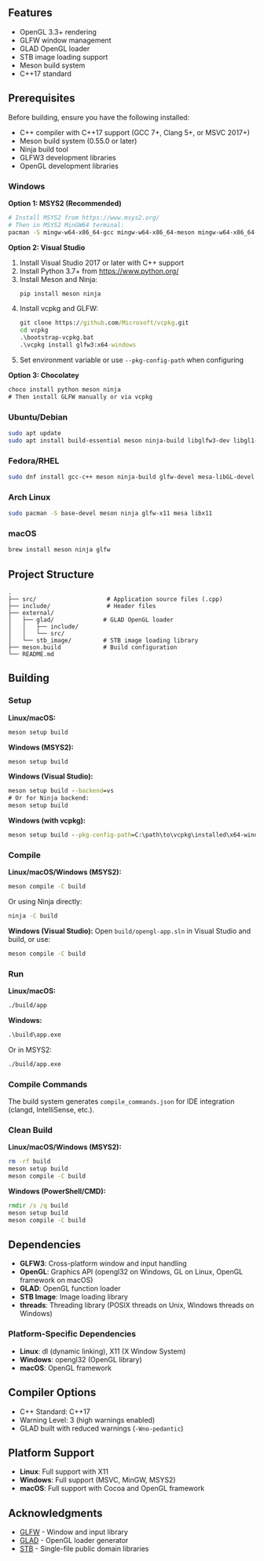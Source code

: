 ## Features

- OpenGL 3.3+ rendering
- GLFW window management
- GLAD OpenGL loader
- STB image loading support
- Meson build system
- C++17 standard

## Prerequisites

Before building, ensure you have the following installed:

- C++ compiler with C++17 support (GCC 7+, Clang 5+, or MSVC 2017+)
- Meson build system (0.55.0 or later)
- Ninja build tool
- GLFW3 development libraries
- OpenGL development libraries

### Windows

**Option 1: MSYS2 (Recommended)**

```bash
# Install MSYS2 from https://www.msys2.org/
# Then in MSYS2 MinGW64 terminal:
pacman -S mingw-w64-x86_64-gcc mingw-w64-x86_64-meson mingw-w64-x86_64-ninja mingw-w64-x86_64-glfw
```

**Option 2: Visual Studio**

1. Install Visual Studio 2017 or later with C++ support
2. Install Python 3.7+ from https://www.python.org/
3. Install Meson and Ninja:
   ```cmd
   pip install meson ninja
   ```
4. Install vcpkg and GLFW:
   ```cmd
   git clone https://github.com/Microsoft/vcpkg.git
   cd vcpkg
   .\bootstrap-vcpkg.bat
   .\vcpkg install glfw3:x64-windows
   ```
5. Set environment variable or use `--pkg-config-path` when configuring

**Option 3: Chocolatey**

```cmd
choco install python meson ninja
# Then install GLFW manually or via vcpkg
```

### Ubuntu/Debian

```bash
sudo apt update
sudo apt install build-essential meson ninja-build libglfw3-dev libgl1-mesa-dev libx11-dev
```

### Fedora/RHEL

```bash
sudo dnf install gcc-c++ meson ninja-build glfw-devel mesa-libGL-devel libX11-devel
```

### Arch Linux

```bash
sudo pacman -S base-devel meson ninja glfw-x11 mesa libx11
```

### macOS

```bash
brew install meson ninja glfw
```

## Project Structure

```
.
├── src/                    # Application source files (.cpp)
├── include/                # Header files
├── external/
│   ├── glad/              # GLAD OpenGL loader
│   │   ├── include/
│   │   └── src/
│   └── stb_image/         # STB image loading library
├── meson.build            # Build configuration
└── README.md
```

## Building

### Setup

**Linux/macOS:**
```bash
meson setup build
```

**Windows (MSYS2):**
```bash
meson setup build
```

**Windows (Visual Studio):**
```cmd
meson setup build --backend=vs
# Or for Ninja backend:
meson setup build
```

**Windows (with vcpkg):**
```cmd
meson setup build --pkg-config-path=C:\path\to\vcpkg\installed\x64-windows\lib\pkgconfig
```

### Compile

**Linux/macOS/Windows (MSYS2):**
```bash
meson compile -C build
```

Or using Ninja directly:
```bash
ninja -C build
```

**Windows (Visual Studio):**
Open `build/opengl-app.sln` in Visual Studio and build, or use:
```cmd
meson compile -C build
```

### Run

**Linux/macOS:**
```bash
./build/app
```

**Windows:**
```cmd
.\build\app.exe
```

Or in MSYS2:
```bash
./build/app.exe
```

### Compile Commands

The build system generates `compile_commands.json` for IDE integration (clangd, IntelliSense, etc.).

### Clean Build

**Linux/macOS/Windows (MSYS2):**
```bash
rm -rf build
meson setup build
meson compile -C build
```

**Windows (PowerShell/CMD):**
```cmd
rmdir /s /q build
meson setup build
meson compile -C build
```

## Dependencies

- **GLFW3**: Cross-platform window and input handling
- **OpenGL**: Graphics API (opengl32 on Windows, GL on Linux, OpenGL framework on macOS)
- **GLAD**: OpenGL function loader
- **STB Image**: Image loading library
- **threads**: Threading library (POSIX threads on Unix, Windows threads on Windows)

### Platform-Specific Dependencies

- **Linux**: dl (dynamic linking), X11 (X Window System)
- **Windows**: opengl32 (OpenGL library)
- **macOS**: OpenGL framework

## Compiler Options

- C++ Standard: C++17
- Warning Level: 3 (high warnings enabled)
- GLAD built with reduced warnings (`-Wno-pedantic`)

## Platform Support

- **Linux**: Full support with X11
- **Windows**: Full support (MSVC, MinGW, MSYS2)
- **macOS**: Full support with Cocoa and OpenGL framework

## Acknowledgments

- [GLFW](https://www.glfw.org/) - Window and input library
- [GLAD](https://glad.dav1d.de/) - OpenGL loader generator
- [STB](https://github.com/nothings/stb) - Single-file public domain libraries